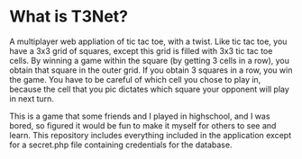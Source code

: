# What is T3Net?
A multiplayer web appliation of tic tac toe, with a twist.
Like tic tac toe, you have a 3x3 grid of squares, except this grid is filled with 3x3 tic tac toe cells. By winning a game within the square (by getting 3 cells in a row), you obtain that square in the outer grid. If you obtain 3 squares in a row, you win the game.
You have to be careful of which cell you chose to play in, because the cell that you pic dictates which square your opponent will play in next turn.

This is a game that some friends and I played in highschool, and I was bored, so figured it would be fun to make it myself for others to see and learn.
This repository includes everything included in the application except for a secret.php file containing credentials for the database.

